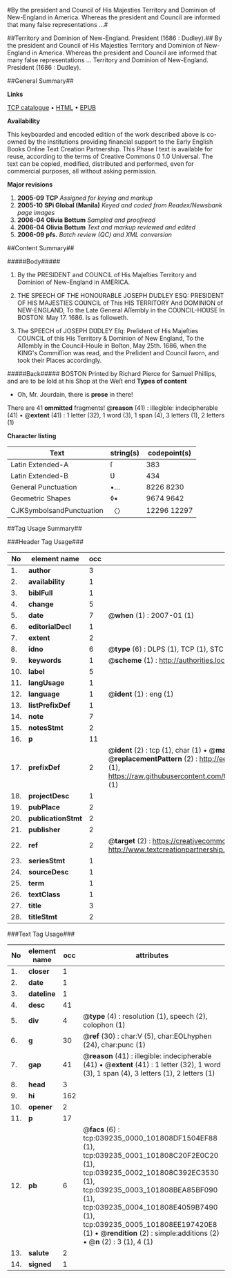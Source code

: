 #By the president and Council of His Majesties Territory and Dominion of New-England in America. Whereas the president and Council are informed that many false representations ...#

##Territory and Dominion of New-England. President (1686 : Dudley).##
By the president and Council of His Majesties Territory and Dominion of New-England in America. Whereas the president and Council are informed that many false representations ...
Territory and Dominion of New-England. President (1686 : Dudley).

##General Summary##

**Links**

[TCP catalogue](http://www.ota.ox.ac.uk/tcp/)  • 
[HTML](http://tei.it.ox.ac.uk/tcp/Texts-HTML/free/N29/N29465.html)  • 
[EPUB](http://tei.it.ox.ac.uk/tcp/Texts-EPUB/free/N29/N29465.epub)

**Availability**

This keyboarded and encoded edition of the
	       work described above is co-owned by the institutions
	       providing financial support to the Early English Books
	       Online Text Creation Partnership. This Phase I text is
	       available for reuse, according to the terms of Creative
	       Commons 0 1.0 Universal. The text can be copied,
	       modified, distributed and performed, even for
	       commercial purposes, all without asking permission.

**Major revisions**

1. __2005-09__ __TCP__ *Assigned for keying and markup*
1. __2005-10__ __SPi Global (Manila)__ *Keyed and coded from Readex/Newsbank page images*
1. __2006-04__ __Olivia Bottum__ *Sampled and proofread*
1. __2006-04__ __Olivia Bottum__ *Text and markup reviewed and edited*
1. __2006-09__ __pfs.__ *Batch review (QC) and XML conversion*

##Content Summary##

#####Body#####

1. By the PRESIDENT and COUNCIL of His Majeſties Territory and Dominion of New-England in AMERICA.

1. THE SPEECH OF THE HONOƲRABLE JOSEPH DUDLEY ESQ: PRESIDENT OF HIS MAJESTIES COƲNCIL of This HIS TERRITORY And DOMINION of NEW-ENGLAND, To the Late General Aſſembly in the COƲNCIL-HOƲSE In BOSTON: May 17. 1686. Is as followeth.

1. The SPEECH of JOSEPH DƲDLEY Eſq: Preſident of His Majeſties COUNCIL of this His Territory & Dominion of New England, To the Aſſembly in the Council-Houſe in Boſton, May 25th. 1686, when the KING's Commiſſion was read, and the Preſident and Council ſworn, and took their Places accordingly.

#####Back#####
BOSTON Printed by Richard Pierce for Samuel Phillips, and are to be ſold at his Shop at the Weſt end
**Types of content**

  * Oh, Mr. Jourdain, there is **prose** in there!

There are 41 **ommitted** fragments! 
 @__reason__ (41) : illegible: indecipherable (41)  •  @__extent__ (41) : 1 letter (32), 1 word (3), 1 span (4), 3 letters (1), 2 letters (1)

**Character listing**


|Text|string(s)|codepoint(s)|
|---|---|---|
|Latin Extended-A|ſ|383|
|Latin Extended-B|Ʋ|434|
|General Punctuation|•…|8226 8230|
|Geometric Shapes|◊▪|9674 9642|
|CJKSymbolsandPunctuation|〈〉|12296 12297|

##Tag Usage Summary##

###Header Tag Usage###

|No|element name|occ|attributes|
|---|---|---|---|
|1.|__author__|3||
|2.|__availability__|1||
|3.|__biblFull__|1||
|4.|__change__|5||
|5.|__date__|7| @__when__ (1) : 2007-01 (1)|
|6.|__editorialDecl__|1||
|7.|__extent__|2||
|8.|__idno__|6| @__type__ (6) : DLPS (1), TCP (1), STC (1), NOTIS (1), IMAGE-SET (1), EVANS-CITATION (1)|
|9.|__keywords__|1| @__scheme__ (1) : http://authorities.loc.gov/ (1)|
|10.|__label__|5||
|11.|__langUsage__|1||
|12.|__language__|1| @__ident__ (1) : eng (1)|
|13.|__listPrefixDef__|1||
|14.|__note__|7||
|15.|__notesStmt__|2||
|16.|__p__|11||
|17.|__prefixDef__|2| @__ident__ (2) : tcp (1), char (1)  •  @__matchPattern__ (2) : ([0-9\-]+):([0-9IVX]+) (1), (.+) (1)  •  @__replacementPattern__ (2) : http://eebo.chadwyck.com/downloadtiff?vid=$1&page=$2 (1), https://raw.githubusercontent.com/textcreationpartnership/Texts/master/tcpchars.xml#$1 (1)|
|18.|__projectDesc__|1||
|19.|__pubPlace__|2||
|20.|__publicationStmt__|2||
|21.|__publisher__|2||
|22.|__ref__|2| @__target__ (2) : https://creativecommons.org/publicdomain/zero/1.0/ (1), http://www.textcreationpartnership.org/docs/. (1)|
|23.|__seriesStmt__|1||
|24.|__sourceDesc__|1||
|25.|__term__|1||
|26.|__textClass__|1||
|27.|__title__|3||
|28.|__titleStmt__|2||


###Text Tag Usage###

|No|element name|occ|attributes|
|---|---|---|---|
|1.|__closer__|1||
|2.|__date__|1||
|3.|__dateline__|1||
|4.|__desc__|41||
|5.|__div__|4| @__type__ (4) : resolution (1), speech (2), colophon (1)|
|6.|__g__|30| @__ref__ (30) : char:V (5), char:EOLhyphen (24), char:punc (1)|
|7.|__gap__|41| @__reason__ (41) : illegible: indecipherable (41)  •  @__extent__ (41) : 1 letter (32), 1 word (3), 1 span (4), 3 letters (1), 2 letters (1)|
|8.|__head__|3||
|9.|__hi__|162||
|10.|__opener__|2||
|11.|__p__|17||
|12.|__pb__|6| @__facs__ (6) : tcp:039235_0000_101808DF1504EF88 (1), tcp:039235_0001_101808C20F2E0C20 (1), tcp:039235_0002_101808C392EC3530 (1), tcp:039235_0003_101808BEA85BF090 (1), tcp:039235_0004_101808E4059B7490 (1), tcp:039235_0005_101808EE197420E8 (1)  •  @__rendition__ (2) : simple:additions (2)  •  @__n__ (2) : 3 (1), 4 (1)|
|13.|__salute__|2||
|14.|__signed__|1||
